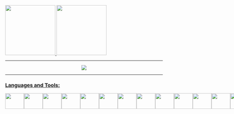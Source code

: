 <div align="center">
   <div style="display: flex">
   <a href="https://github.com/Diegwl">
   <img height="160em" src="https://github-readme-stats.vercel.app/api/top-langs/?username=diegwl&layout=compact&langs_count=7&theme=merko"/>
   <img height="160em" src="https://github-readme-stats.vercel.app/api?username=diegwl&show_icons=true&theme=merko&include_all_commits=true&count_private=true"/>
   </div>
</div>

---
   
<div align="center">
  <img src="https://thumbs.gfycat.com/EntireBlackEchidna-max-1mb.gif"/>
</div>
   
---
<h3 align="left">Languages and Tools:</h3>

<div align="center" style="display: flex;"><br>
  <img align="center" height="50" width="60" src="https://cdn.jsdelivr.net/gh/devicons/devicon/icons/vscode/vscode-original.svg" />
   <img align="center" height="50" width="60" src="https://cdn.jsdelivr.net/gh/devicons/devicon/icons/jupyter/jupyter-original-wordmark.svg" />
  <img align="center" height="50" width="60" src="https://cdn.jsdelivr.net/gh/devicons/devicon/icons/jetbrains/jetbrains-original.svg" />
  <img align="center" height="50" width="60" src="https://cdn.jsdelivr.net/gh/devicons/devicon/icons/git/git-original.svg" />
  <img align="center" height="50" width="60" src="https://cdn.jsdelivr.net/gh/devicons/devicon/icons/azure/azure-original.svg" />
  <img align="center" height="50" width="60"src="https://cdn.jsdelivr.net/gh/devicons/devicon/icons/raspberrypi/raspberrypi-original.svg" />
  <img align="center" height="50" width="60" src="https://cdn.jsdelivr.net/gh/devicons/devicon/icons/arduino/arduino-original.svg" />
  <img align="center" height="50" width="60" src="https://cdn.jsdelivr.net/gh/devicons/devicon/icons/linux/linux-original.svg" />
  <img align="center" height="50" width="60" src="https://cdn.jsdelivr.net/gh/devicons/devicon/icons/ubuntu/ubuntu-plain.svg" />
  <img align="center" height="50" width="60" src="https://cdn.jsdelivr.net/gh/devicons/devicon/icons/java/java-original.svg" />
  <img align="center" height="50" width="60" src="https://cdn.jsdelivr.net/gh/devicons/devicon/icons/python/python-original.svg" />
  <img align="center" height="50" width="60" src="https://cdn.jsdelivr.net/gh/devicons/devicon/icons/html5/html5-original.svg" />
  <img align="center" height="50" width="60" src="https://cdn.jsdelivr.net/gh/devicons/devicon/icons/css3/css3-original.svg" />
  <img align="center" height="50" width="60" src="https://cdn.jsdelivr.net/gh/devicons/devicon/icons/javascript/javascript-plain.svg" />
  <img align="center" height="50" width="60" src="https://cdn.jsdelivr.net/gh/devicons/devicon/icons/c/c-original.svg" />
  <img align="center" height="50" width="60" src="https://cdn.jsdelivr.net/gh/devicons/devicon/icons/cplusplus/cplusplus-original.svg" />  
  <img align="center" height="50" width="60" src="https://cdn.jsdelivr.net/gh/devicons/devicon/icons/labview/labview-original.svg" />
  <img align="center" height="50" width="60" src="https://cdn.jsdelivr.net/gh/devicons/devicon/icons/mysql/mysql-original.svg" />
  <img align="center" height="50" width="60" src="https://cdn.jsdelivr.net/gh/devicons/devicon/icons/numpy/numpy-original.svg" />
  <img align="center" height="50" width="60" src="https://cdn.jsdelivr.net/gh/devicons/devicon/icons/pandas/pandas-original-wordmark.svg" />
  <img align="center" height="50" width="60" src="https://cdn.jsdelivr.net/gh/devicons/devicon/icons/opencv/opencv-original.svg" />
  <img align="center" height="50" width="60" src="https://cdn.jsdelivr.net/gh/devicons/devicon/icons/selenium/selenium-original.svg" />
  <img align="center" height="50" width="60" src="https://cdn.jsdelivr.net/gh/devicons/devicon/icons/anaconda/anaconda-original.svg" />
  <img align="center" height="50" width="60" src="https://cdn.jsdelivr.net/gh/devicons/devicon/icons/canva/canva-original.svg" />
</div>
